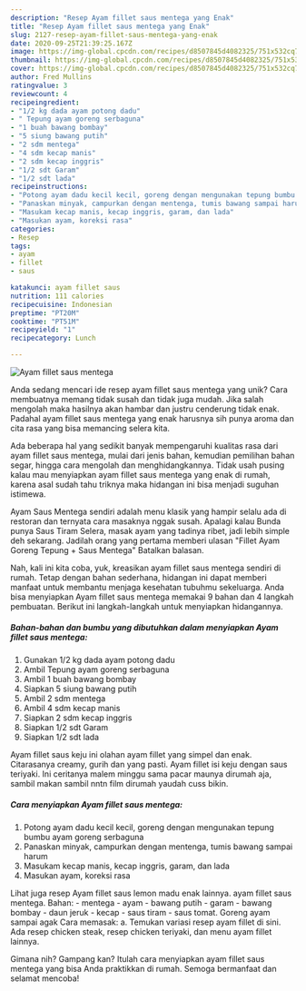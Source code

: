 ```yaml
---
description: "Resep Ayam fillet saus mentega yang Enak"
title: "Resep Ayam fillet saus mentega yang Enak"
slug: 2127-resep-ayam-fillet-saus-mentega-yang-enak
date: 2020-09-25T21:39:25.167Z
image: https://img-global.cpcdn.com/recipes/d8507845d4082325/751x532cq70/ayam-fillet-saus-mentega-foto-resep-utama.jpg
thumbnail: https://img-global.cpcdn.com/recipes/d8507845d4082325/751x532cq70/ayam-fillet-saus-mentega-foto-resep-utama.jpg
cover: https://img-global.cpcdn.com/recipes/d8507845d4082325/751x532cq70/ayam-fillet-saus-mentega-foto-resep-utama.jpg
author: Fred Mullins
ratingvalue: 3
reviewcount: 4
recipeingredient:
- "1/2 kg dada ayam potong dadu"
- " Tepung ayam goreng serbaguna"
- "1 buah bawang bombay"
- "5 siung bawang putih"
- "2 sdm mentega"
- "4 sdm kecap manis"
- "2 sdm kecap inggris"
- "1/2 sdt Garam"
- "1/2 sdt lada"
recipeinstructions:
- "Potong ayam dadu kecil kecil, goreng dengan mengunakan tepung bumbu ayam goreng serbaguna"
- "Panaskan minyak, campurkan dengan mentenga, tumis bawang sampai harum"
- "Masukam kecap manis, kecap inggris, garam, dan lada"
- "Masukan ayam, koreksi rasa"
categories:
- Resep
tags:
- ayam
- fillet
- saus

katakunci: ayam fillet saus 
nutrition: 111 calories
recipecuisine: Indonesian
preptime: "PT20M"
cooktime: "PT51M"
recipeyield: "1"
recipecategory: Lunch

---
```



![Ayam fillet saus mentega](https://img-global.cpcdn.com/recipes/d8507845d4082325/751x532cq70/ayam-fillet-saus-mentega-foto-resep-utama.jpg)

Anda sedang mencari ide resep ayam fillet saus mentega yang unik? Cara membuatnya memang tidak susah dan tidak juga mudah. Jika salah mengolah maka hasilnya akan hambar dan justru cenderung tidak enak. Padahal ayam fillet saus mentega yang enak harusnya sih punya aroma dan cita rasa yang bisa memancing selera kita.

Ada beberapa hal yang sedikit banyak mempengaruhi kualitas rasa dari ayam fillet saus mentega, mulai dari jenis bahan, kemudian pemilihan bahan segar, hingga cara mengolah dan menghidangkannya. Tidak usah pusing kalau mau menyiapkan ayam fillet saus mentega yang enak di rumah, karena asal sudah tahu triknya maka hidangan ini bisa menjadi suguhan istimewa.

Ayam Saus Mentega sendiri adalah menu klasik yang hampir selalu ada di restoran dan ternyata cara masaknya nggak susah. Apalagi kalau Bunda punya Saus Tiram Selera, masak ayam yang tadinya ribet, jadi lebih simple deh sekarang. Jadilah orang yang pertama memberi ulasan &#34;Fillet Ayam Goreng Tepung + Saus Mentega&#34; Batalkan balasan.


Nah, kali ini kita coba, yuk, kreasikan ayam fillet saus mentega sendiri di rumah. Tetap dengan bahan sederhana, hidangan ini dapat memberi manfaat untuk membantu menjaga kesehatan tubuhmu sekeluarga. Anda bisa menyiapkan Ayam fillet saus mentega memakai 9 bahan dan 4 langkah pembuatan. Berikut ini langkah-langkah untuk menyiapkan hidangannya.

<!--inarticleads1-->

##### Bahan-bahan dan bumbu yang dibutuhkan dalam menyiapkan Ayam fillet saus mentega:

1. Gunakan 1/2 kg dada ayam potong dadu
1. Ambil  Tepung ayam goreng serbaguna
1. Ambil 1 buah bawang bombay
1. Siapkan 5 siung bawang putih
1. Ambil 2 sdm mentega
1. Ambil 4 sdm kecap manis
1. Siapkan 2 sdm kecap inggris
1. Siapkan 1/2 sdt Garam
1. Siapkan 1/2 sdt lada


Ayam fillet saus keju ini olahan ayam fillet yang simpel dan enak. Citarasanya creamy, gurih dan yang pasti. Ayam fillet isi keju dengan saus teriyaki. Ini ceritanya malem minggu sama pacar maunya dirumah aja, sambil makan sambil nntn film dirumah yaudah cuss bikin. 

<!--inarticleads2-->

##### Cara menyiapkan Ayam fillet saus mentega:

1. Potong ayam dadu kecil kecil, goreng dengan mengunakan tepung bumbu ayam goreng serbaguna
1. Panaskan minyak, campurkan dengan mentenga, tumis bawang sampai harum
1. Masukam kecap manis, kecap inggris, garam, dan lada
1. Masukan ayam, koreksi rasa


Lihat juga resep Ayam fillet saus lemon madu enak lainnya. ayam fillet saus mentega. Bahan: - mentega - ayam - bawang putih - garam - bawang bombay - daun jeruk - kecap - saus tiram - saus tomat. Goreng ayam sampai agak Cara memasak: a. Temukan variasi resep ayam fillet di sini. Ada resep chicken steak, resep chicken teriyaki, dan menu ayam fillet lainnya. 

Gimana nih? Gampang kan? Itulah cara menyiapkan ayam fillet saus mentega yang bisa Anda praktikkan di rumah. Semoga bermanfaat dan selamat mencoba!
